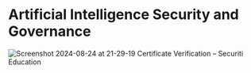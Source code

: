 # Artificial Intelligence Security and Governance

![Screenshot 2024-08-24 at 21-29-19 Certificate Verification – Securiti Education](https://github.com/user-attachments/assets/1020aca3-fcfd-4863-a233-f142bda4c496)
